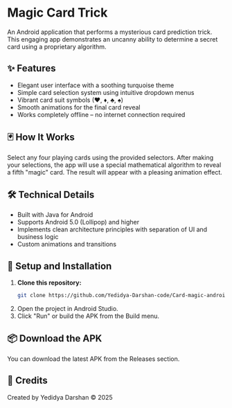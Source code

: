 # Magic Card Trick

An Android application that performs a mysterious card prediction trick. This engaging app demonstrates an uncanny ability to determine a secret card using a proprietary algorithm.

## ✨ Features

- Elegant user interface with a soothing turquoise theme
- Simple card selection system using intuitive dropdown menus
- Vibrant card suit symbols (♥, ♦, ♣, ♠)
- Smooth animations for the final card reveal
- Works completely offline – no internet connection required

## 🃏 How It Works

Select any four playing cards using the provided selectors. After making your selections, the app will use a special mathematical algorithm to reveal a fifth "magic" card. The result will appear with a pleasing animation effect.

## 🛠 Technical Details

- Built with Java for Android
- Supports Android 5.0 (Lollipop) and higher
- Implements clean architecture principles with separation of UI and business logic
- Custom animations and transitions

## 🚀 Setup and Installation

1. **Clone this repository:**
   ```bash
   git clone https://github.com/Yedidya-Darshan-code/Card-magic-android.git
   ```
2. Open the project in Android Studio.
3. Click "Run" or build the APK from the Build menu.

## 📦 Download the APK

You can download the latest APK from the Releases section.

## 👤 Credits

Created by Yedidya Darshan © 2025